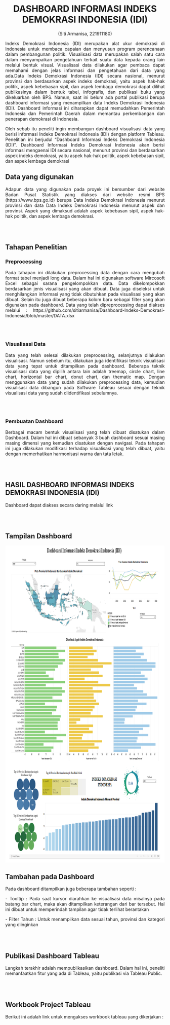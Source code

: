 
<h1 align="center"> DASHBOARD INFORMASI INDEKS DEMOKRASI INDONESIA (IDI) </h1>
<p align="center">(Siti Armanisa, 221911180)</p>
<p align="justify">  Indeks Demokrasi Indonesia (IDI) merupakan alat ukur demokrasi di Indonesia untuk membaca capaian dan menyusun program perencanaan dalam pembangunan politik. Visualisasi data merupakan salah satu cara dalam menyampaikan pengetahuan terkait suatu data kepada orang lain melalui bentuk visual. Visualisasi data dilakukan agar pembaca dapat memahami dengan jelas informasi dan pengetahuan dari data yang ada.Data Indeks Demokrasi Indonesia (IDI) secara nasional, menurut provinsi dan berdasarkan aspek indeks demokrasi, yaitu aspek hak-hak politik, aspek kebebasan sipil, dan aspek lembaga demokrasi dapat dilihat publikasinya dalam bentuk tabel,  infografis,  dan publikasi buku yang dikeluarkan oleh BPS. Namun, saat ini belum ada portal publikasi berupa dashboard informasi yang menampilkan data Indeks Demokrasi Indonesia (IDI). Dashboard informasi ini diharapkan dapat memudahkan Pemerintah Indonesia dan Pemerintah Daerah dalam memantau perkembangan dan penerapan demokrasi di Indonesia.  </p>
<p align="justify">Oleh sebab itu peneliti ingin membangun dashboard visualisasi data yang berisi informasi Indeks Demokrasi Indonesia (IDI) dengan platform Tableau. Penelitian ini berjudul “Dashboard Informasi Indeks Demokrasi Indonesia (IDI)”. Dashboard Informasi Indeks Demokrasi Indonesia akan berisi informasi mengaenai IDI secara nasional, menurut provinsi dan  berdasarkan aspek indeks demokrasi, yaitu aspek hak-hak politik, aspek kebebasan sipil, dan aspek lembaga demokrasi</p>
<h2 align="justify">Data yang digunakan</h2>
<p align="justify">Adapun data yang digunakan pada proyek ini bersumber dari website Badan Pusat Statistik yang diakses dari website resmi BPS (https://www.bps.go.id) berupa Data Indeks Demokrasi Indonesia menurut provinsi dan data  Data Indeks Demokrasi Indonesia menurut aspek dan provinsi. Aspek yang dimaksud adalah aspek kebebasan sipil, aspek hak-hak politik, dan aspek lembaga demokrasi. </p>
<br></br>

<h2>Tahapan Penelitian</h2>
<h3>Preprocessing</h3>
<p align="justify">Pada tahapan ini dilakukan preprocessing data dengan cara mengubah format tabel menjadi long data. Dalam hal ini digunakan software Mircosoft Excel sebagai sarana pengelompokkan data. Data dikelompokkan berdasarkan jenis visualisasi yang akan dibuat. Data juga diseleksi untuk menghilangkan informasi yang tidak dibutuhkan pada visualisasi yang akan dibuat. Selain itu juga dibuat beberapa kolom baru sebagai filter yang akan digunakan pada dashboard. Data yang telah dipreprocessing dapat diakses melalui : https://github.com/sitiarmanisa/Dashboard-Indeks-Demokrasi-Indonesia/blob/master/DATA.xlsx </p>
<br></br>

<h3>Visualisasi Data</h3>
<p align="justify">Data yang telah selesai dilakukan preprocessing, selanjutnya dilakukan visualisasi. Namun sebelum itu, dilakukan juga identifikasi teknik visualisasi data yang tepat untuk ditampilkan pada dashboard. Beberapa teknik visualisasi data yang dipilih antara lain adalah treemap, circle chart, line chart, horizontal bar chart, donut chart, dan thematic map. Dengan menggunakan data yang sudah dilakukan preprocessing data, kemudian visualisasi data dibangun pada Software Tableau sesuai dengan teknik visualisasi data yang sudah diidentifikasi sebelumnya. </p>
<br></br>
 
<h3> Pembuatan Dashboard</h3>
<p align="justify"> Berbagai macam bentuk visualisasi yang telah dibuat disatukan dalam Dashboard. Dalam hal ini dibuat sebanyak 3 buah dashboard sesuai masing masing dimensi yang kemudian disatukan dengan navigasi. Pada tahapan ini juga dilakukan modifikasi terhadap visualisasi yang telah dibuat, yaitu dengan memerhatikan harmonisasi warna dan tata letak.</p>
<br></br>

<h2> HASIL DASHBOARD INFORMASI INDEKS DEMOKRASI INDONESIA (IDI) </h2>
<p>Dashboard dapat diakses secara daring melalui link   </p>
<br> </br>

<h2>Tampilan Dashboard</h2>
<p align="center">
  <img src="https://github.com/sitiarmanisa/Dashboard-Indeks-Demokrasi-Indonesia/blob/master/Dashboard.png" width ="900" height="1000"/>
  </p>
  
<h2> Tambahan pada Dashboard</h2>
<p> Pada dashboard ditampilkan juga beberapa tambahan seperti : </p>
<p align="justify"> - Tooltip : Pada saat kursor diarahkan ke visualisasi data misalnya pada batang bar chart, maka akan ditampilkan keterangan dari bar tersebut. Hal ini dibuat untuk memperindah tampilan agar tidak terlihat berantakan</p>
<p align="justify"> - Filter Tahun : Untuk menampilkan data sesuai tahun, provinsi dan kategori yang diinginkan</p>
<br></br>

<h2>Publikasi Dashboard Tableau</h2>
<p align="justify"> Langkah terakhir adalah mempublikasikan dashboard. Dalam hal ini, peneliti memanfaatkan fitur yang ada di Tableau, yaitu publikasi via Tableau Public. </p>
<br></br>

<h2>Workbook Project Tableau</h2>
<p align="justify">Berikut ini adalah link untuk mengakses workbook tableau yang dikerjakan : </p>
<br></br>
